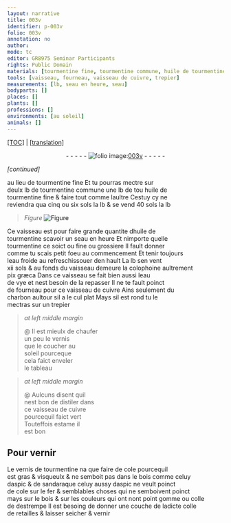 ```yaml
---
layout: narrative
title: 003v
identifier: p-003v
folio: 003v
annotation: no
author:
mode: tc
editor: GR8975 Seminar Participants
rights: Public Domain
materials: [tourmentine fine, tourmentine commune, huile de tourmentine fine, huile de tourmentine, tourmentine ce soict ou fine ou grossiere, eau froide, colophoine, pix græca, eau de vye, cuivre, charbon, vernis, estame, vernis de tourmentine, cole, bois, aspic, sandaraque, fer, gomme, colle de destrempe, colle de retailles]
tools: [vaisseau, fourneau, vaisseau de cuivre, trepier]
measurements: [lb, seau en heure, seau]
bodyparts: []
places: []
plants: []
professions: []
environments: [au soleil]
animals: []
---
```


 <p><a href="{{ site.baseurl }}/diplomatic/">[TOC]</a> | <a href="{{ site.baseurl }}/texts/p-003v_tl/" target="_blank">[translation]</a></p><div class="folio" align="center">- - - - - <a href="http://gallica.bnf.fr/ark:/12148/btv1b10500001g/f12.image" target="_blank"><img src="https://cu-mkp.github.io/2017-workshop-edition/assets/photo-icon.png" alt="folio image: " style="display:inline-block; margin-bottom:-3px;"/>003v</a> - - - - - </div>  
 
*[continued]*
  
au lieu de <span class="m">tourmentine fine</span> Et tu pourras mectre sur<br/> deulx <span class="ms">lb</span> de <span class="m">tourmentine commune</span> une <span class="ms">lb</span> de <span class="del">tou</span> <span class="m">huile de<br/> tourmentine fine</span> & faire tout comme laultre Cestuy cy ne<br/> reviendra qua cinq ou six <span class="cn">sols</span> la <span class="ms">lb</span> & se vend 40 <span class="cn">s<span class="exp">ols</span></span> la <span class="ms">lb</span>
 
> *Figure*
> <a href="https://drive.google.com/open?id=0B9-oNrvWdlO5ZUY4SkZBblA5MjA" target="_blank"><img src="https://cu-mkp.github.io/GR8975-edition/assets/photo-icon.png" alt="Figure" style="display:inline-block; margin-bottom:-3px;"/></a>
 
Ce <span class="tl">vaisseau</span> est pour faire grande quantite d<span class="m">huile de<br/> tourmentine</span> scavoir un <span class="ms"><span class="ms">seau</span> <span class="tmp">en heure</span></span> Et nimporte quelle<br/> <span class="m">tourmentine ce soict ou fine ou grossiere</span> Il fault donner<br/> comme tu scais petit foeu au commencem<span class="exp">ent</span> Et tenir toujours<br/> l<span class="m">eau froide</span> au refreschissouer den hault La <span class="ms">lb</span> sen vent<br/> xii <span class="cn">s<span class="exp">ols</span></span> & au fonds du <span class="tl">vaisseau</span> demeure la <span class="m">colophoine</span> aultrem<span class="exp">ent</span><br/> <span class="m">pix græca</span> Dans ce <span class="tl">vaisseau</span> se fait bien aussi l<span class="m">eau<br/> de vye</span> et nest besoin de la repasser Il ne te fault poinct<br/> de <span class="tl">fourneau</span> pour ce <span class="tl">vaisseau de <span class="m">cuivre</span></span> Ains seulement du<br/> <span class="m">charbon</span> aultour sil a le cul plat Mays sil est rond tu le<br/> mectras sur un <span class="tl">trepier</span>
 
> *at left middle margin*
> 
> 
>   @ Il est mieulx de chaufer<br/> un peu le <span class="m">vernis</span><br/> que le coucher <span class="env">au<br/> soleil</span> pourceque<br/> cela faict enveler <br/> le tableau
 
> *at left middle margin*
> 
> 
>   @ Aulcuns disent quil<br/> nest bon de distiler dans<br/> ce <span class="tl">vaisseau de <span class="m">cuivre</span></span><br/> pourcequil faict vert<br/> Touteffois <span class="m">estame</span> il<br/> est bon
 
 
  

## Pour vernir

 
Le <span class="m">vernis de tourmentine</span> na que faire de <span class="m">cole</span> pourcequil<br/> est gras & visqueulx & ne semboit pas dans le <span class="m">bois</span> comme celuy<br/> d<span class="m">aspic</span> & de <span class="m">sandaraque</span> celuy aussy d<span class="m">aspic</span> ne veult poinct<br/> de <span class="m">cole</span> sur le <span class="m">fer</span> & semblables choses qui ne semboivent poinct<br/> mays sur le <span class="m">bois</span> & sur les couleurs qui <span class="del">ont</span> <span class="add">nont point</span> <span class="m">gomme</span> ou <span class="m">colle<br/> de destrempe</span> Il est besoing de donner une couche de ladicte <span class="m">colle<br/> de retailles</span> & laisser seicher & vernir
 
 